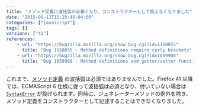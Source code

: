 ```yaml
---
title: "メソッド定義に波括弧が必要となり、コンストラクターとして扱えなくなりました"
date: "2015-06-13T15:20:46-04:00"
categories: ["javascript"]
tags: []
versions: ["41"]
references:
    - url: "https://bugzilla.mozilla.org/show_bug.cgi?id=1150855"
      title: "Bug 1150855 - Method definitions require curly brackets"
    - url: "https://bugzilla.mozilla.org/show_bug.cgi?id=1059908"
      title: "Bug 1059908 - Method definitions and getter/setter functions should not be constructors"
---
```

これまで、[メソッド定義](https://developer.mozilla.org/docs/Web/JavaScript/Reference/Functions/Method_definitions) の波括弧は必須ではありませんでした。Firefox 41 以降では、ECMAScript 6 仕様に従って波括弧は必須となり、付いていない場合は [`SyntaxError`](https://developer.mozilla.org/docs/Web/JavaScript/Reference/Global_Objects/SyntaxError) が投げられます。同時に、ジェネレーターメソッドの例外を除き、メソッド定義をコンストラクターとして記述することはできなくなりました。
